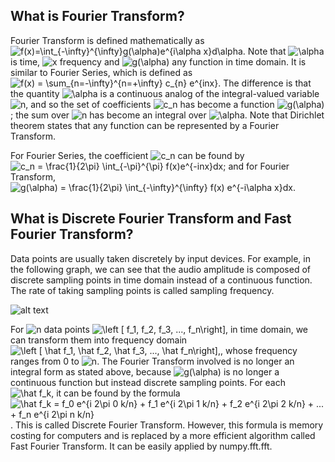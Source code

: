 ## What is Fourier Transform?
Fourier Transform is defined mathematically as <img src="https://latex.codecogs.com/svg.image?f(x)=\int_{-\infty}^{\infty}g(\alpha)e^{i\alpha&space;x}d\alpha" title="f(x)=\int_{-\infty}^{\infty}g(\alpha)e^{i\alpha x}d\alpha" />. Note that <img src="https://latex.codecogs.com/svg.image?\alpha" title="\alpha" /> is time, <img src="https://latex.codecogs.com/svg.image?x" title="x" /> frequency and <img src="https://latex.codecogs.com/svg.image?g(\alpha)" title="g(\alpha)" /> any function in time domain. It is similar to Fourier Series, which is defined as <img src="https://latex.codecogs.com/svg.image?f(x)&space;=&space;\sum_{n=-\infty}^{n=&plus;\infty}&space;c_{n}&space;e^{inx}" title="f(x) = \sum_{n=-\infty}^{n=+\infty} c_{n} e^{inx}" />. The difference is that the quantity <img src="https://latex.codecogs.com/svg.image?\alpha" title="\alpha" /> is a continuous analog of the integral-valued variable <img src="https://latex.codecogs.com/svg.image?n" title="n" />, and so the set of coefficients <img src="https://latex.codecogs.com/svg.image?c_n" title="c_n" /> has become a function <img src="https://latex.codecogs.com/svg.image?g(\alpha)" title="g(\alpha)" />; the sum over <img src="https://latex.codecogs.com/svg.image?n" title="n" /> has become an integral over <img src="https://latex.codecogs.com/svg.image?\alpha" title="\alpha" />. Note that Dirichlet theorem states that any function can be represented by a Fourier Transform. 

For Fourier Series, the coefficient <img src="https://latex.codecogs.com/svg.image?c_n" title="c_n" /> can be found by <img src="https://latex.codecogs.com/svg.image?c_n&space;=&space;\frac{1}{2\pi}&space;\int_{-\pi}^{\pi}&space;f(x)e^{-inx}dx" title="c_n = \frac{1}{2\pi} \int_{-\pi}^{\pi} f(x)e^{-inx}dx" />; and for Fourier Transform, <img src="https://latex.codecogs.com/svg.image?g(\alpha)&space;=&space;\frac{1}{2\pi}&space;\int_{-\infty}^{\infty}&space;f(x)&space;e^{-i\alpha&space;x}dx" title="g(\alpha) = \frac{1}{2\pi} \int_{-\infty}^{\infty} f(x) e^{-i\alpha x}dx" />.

## What is Discrete Fourier Transform and Fast Fourier Transform?
Data points are usually taken discretely by input devices. For example, in the following graph, we can see that the audio amplitude is composed of discrete sampling points in time domain instead of a continuous function. The rate of taking sampling points is called sampling frequency.

![alt text](http://www.asel.udel.edu/speech/tutorials/instrument/resol.gif)

For <img src="https://latex.codecogs.com/svg.image?n" title="n" /> data points <img src="https://latex.codecogs.com/svg.image?\left&space;[&space;f_1,&space;f_2,&space;f_3,&space;...,&space;f_n\right],&space;" title="\left [ f_1, f_2, f_3, ..., f_n\right], " /> in time domain, we can transform them into frequency domain <img src="https://latex.codecogs.com/svg.image?\left&space;[&space;\hat&space;f_1,&space;\hat&space;f_2,&space;\hat&space;f_3,&space;...,&space;\hat&space;f_n\right],&space;" title="\left [ \hat f_1, \hat f_2, \hat f_3, ..., \hat f_n\right], " />, whose frequency ranges from 0 to <img src="https://latex.codecogs.com/svg.image?n" title="n" />. The Fourier Transform involved is no longer an integral form as stated above, because <img src="https://latex.codecogs.com/svg.image?g(\alpha)" title="g(\alpha)" /> is no longer a continuous function but instead discrete sampling points. For each <img src="https://latex.codecogs.com/svg.image?\hat&space;f_k" title="\hat f_k" />, it can be found by the formula <img src="https://latex.codecogs.com/svg.image?\hat&space;f_k&space;=&space;f_0&space;e^{i&space;2\pi&space;0&space;k/n}&space;&plus;&space;f_1&space;e^{i&space;2\pi&space;1&space;k/n}&space;&plus;&space;f_2&space;e^{i&space;2\pi&space;2&space;k/n}&space;&plus;&space;...&space;&plus;&space;f_n&space;e^{i&space;2\pi&space;n&space;k/n}&space;" title="\hat f_k = f_0 e^{i 2\pi 0 k/n} + f_1 e^{i 2\pi 1 k/n} + f_2 e^{i 2\pi 2 k/n} + ... + f_n e^{i 2\pi n k/n} " />. This is called Discrete Fourier Transform. However, this formula is memory costing for computers and is replaced by a more efficient algorithm called Fast Fourier Transform. It can be easily applied by numpy.fft.fft. 





